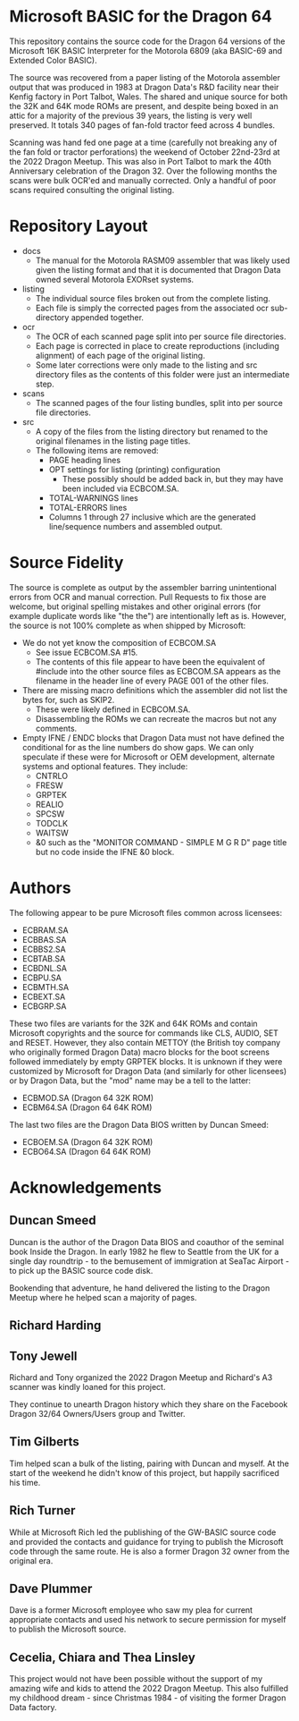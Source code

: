 # Microsoft BASIC for the Dragon 64
This repository contains the source code for the Dragon 64 versions of the Microsoft 16K BASIC Interpreter for the Motorola 6809 (aka BASIC-69 and Extended Color BASIC).

The source was recovered from a paper listing of the Motorola assembler output that was produced in 1983 at Dragon Data's R&D facility near their Kenfig factory in Port Talbot, Wales. The shared and unique source for both the 32K and 64K mode ROMs are present, and despite being boxed in an attic for a majority of the previous 39 years, the listing is very well preserved. It totals 340 pages of fan-fold tractor feed across 4 bundles.

Scanning was hand fed one page at a time (carefully not breaking any of the fan fold or tractor perforations) the weekend of October 22nd-23rd at the 2022 Dragon Meetup. This was also in Port Talbot to mark the 40th Anniversary celebration of the Dragon 32. Over the following months the scans were bulk OCR'ed and manually corrected. Only a handful of poor scans required consulting the original listing.

# Repository Layout
- docs
  - The manual for the Motorola RASM09 assembler that was likely used given the listing format and that it is documented that Dragon Data owned several Motorola EXORset systems.
- listing
  - The individual source files broken out from the complete listing.
  - Each file is simply the corrected pages from the associated ocr sub-directory appended together.
- ocr
  - The OCR of each scanned page split into per source file directories.
  - Each page is corrected in place to create reproductions (including alignment) of each page of the original listing.
  - Some later corrections were only made to the listing and src directory files as the contents of this folder were just an intermediate step.
- scans
  - The scanned pages of the four listing bundles, split into per source file directories.
- src
  - A copy of the files from the listing directory but renamed to the original filenames in the listing page titles.
  - The following items are removed:
    - PAGE heading lines
    - OPT settings for listing (printing) configuration
      - These possibly should be added back in, but they may have been included via ECBCOM.SA.
    - TOTAL-WARNINGS lines
    - TOTAL-ERRORS lines
    - Columns 1 through 27 inclusive which are the generated line/sequence numbers and assembled output.

# Source Fidelity
The source is complete as output by the assembler barring unintentional errors from OCR and manual correction. Pull Requests to fix those are welcome, but original spelling mistakes and other original errors (for example duplicate words like "the the") are intentionally left as is. However, the source is not 100% complete as when shipped by Microsoft:
- We do not yet know the composition of ECBCOM.SA
  - See issue ECBCOM.SA #15.
  - The contents of this file appear to have been the equivalent of #include into the other source files as ECBCOM.SA appears as the filename in the header line of every PAGE 001 of the other files.
- There are missing macro definitions which the assembler did not list the bytes for, such as SKIP2.
  - These were likely defined in ECBCOM.SA.
  - Disassembling the ROMs we can recreate the macros but not any comments. 
- Empty IFNE / ENDC blocks that Dragon Data must not have defined the conditional for as the line numbers do show gaps. We can only speculate if these were for Microsoft or OEM development, alternate systems and  optional features. They include:
  - CNTRLO
  - FRESW
  - GRPTEK
  - REALIO
  - SPCSW
  - TODCLK
  - WAITSW
  - &0 such as the "MONITOR COMMAND - SIMPLE M G R D" page title but no code inside the IFNE &0 block.

# Authors
The following appear to be pure Microsoft files common across licensees:
- ECBRAM.SA
- ECBBAS.SA
- ECBBS2.SA
- ECBTAB.SA
- ECBDNL.SA
- ECBPU.SA
- ECBMTH.SA
- ECBEXT.SA
- ECBGRP.SA

These two files are variants for the 32K and 64K ROMs and contain Microsoft copyrights and the source for commands like CLS, AUDIO, SET and RESET. However, they also contain METTOY (the British toy company who originally formed Dragon Data) macro blocks for the boot screens followed immediately by empty GRPTEK blocks. It is unknown if they were customized by Microsoft for Dragon Data (and similarly for other licensees) or by Dragon Data, but the "mod" name may be a tell to the latter:
- ECBMOD.SA (Dragon 64 32K ROM)
- ECBM64.SA (Dragon 64 64K ROM)

The last two files are the Dragon Data BIOS written by Duncan Smeed:
- ECBOEM.SA (Dragon 64 32K ROM)
- ECBO64.SA (Dragon 64 64K ROM)

# Acknowledgements
## Duncan Smeed
Duncan is the author of the Dragon Data BIOS and coauthor of the seminal book Inside the Dragon. In early 1982 he flew to Seattle from the UK for a single day roundtrip - to the bemusement of immigration at SeaTac Airport - to pick up the BASIC source code disk.

Bookending that adventure, he hand delivered the listing to the Dragon Meetup where he helped scan a majority of pages.

## Richard Harding
## Tony Jewell
Richard and Tony organized the 2022 Dragon Meetup and Richard's A3 scanner was kindly loaned for this project.

They continue to unearth Dragon history which they share on the Facebook Dragon 32/64 Owners/Users group and Twitter.

## Tim Gilberts
Tim helped scan a bulk of the listing, pairing with Duncan and myself. At the start of the weekend he didn't know of this project, but happily sacrificed his time.

## Rich Turner
While at Microsoft Rich led the publishing of the GW-BASIC source code and provided the contacts and guidance for trying to publish the Microsoft code through the same route. He is also a former Dragon 32 owner from the original era.

## Dave Plummer
Dave is a former Microsoft employee who saw my plea for current appropriate contacts and used his network to secure permission for myself to publish the Microsoft source.

## Cecelia, Chiara and Thea Linsley
This project would not have been possible without the support of my amazing wife and kids to attend the 2022 Dragon Meetup. This also fulfilled my childhood dream - since Christmas 1984 - of visiting the former Dragon Data factory.
